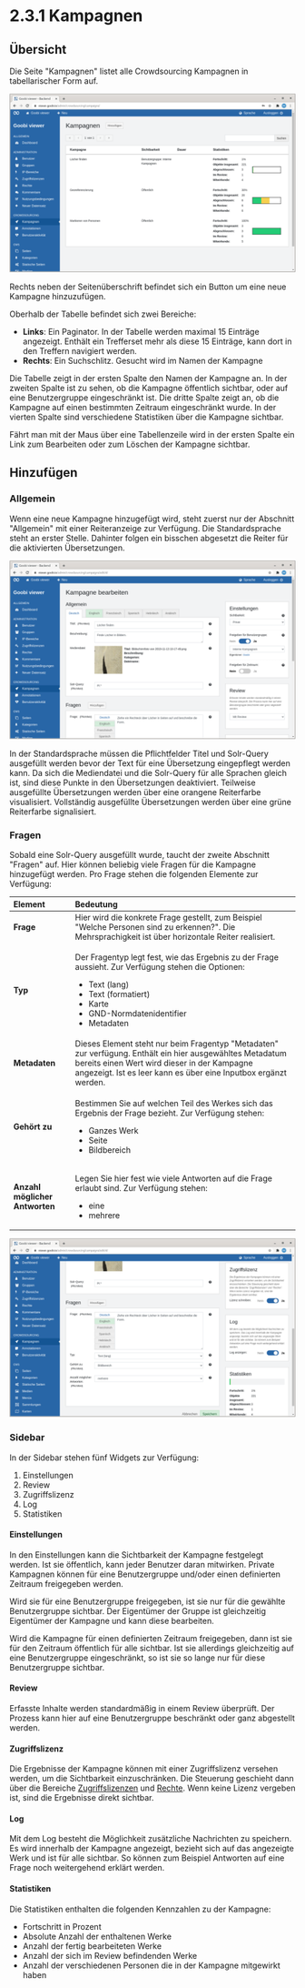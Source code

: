 # 2.3.1 Kampagnen

## Übersicht

Die Seite "Kampagnen" listet alle Crowdsourcing Kampagnen in tabellarischer Form auf. 

![&#xDC;bersicht der Crowdsourcing Kampagnen](../../../.gitbook/assets/5.3.1_de_kampagnen.png)

Rechts neben der Seitenüberschrift befindet sich ein Button um eine neue Kampagne hinzuzufügen.

Oberhalb der Tabelle befindet sich zwei Bereiche:

* **Links**: Ein Paginator. In der Tabelle werden maximal 15 Einträge angezeigt. Enthält ein Trefferset mehr als diese 15 Einträge, kann dort in den Treffern navigiert werden.
* **Rechts**: Ein Suchschlitz. Gesucht wird im Namen der Kampagne

Die Tabelle zeigt in der ersten Spalte den Namen der Kampagne an. In der zweiten Spalte ist zu sehen, ob die Kampagne öffentlich sichtbar, oder auf eine Benutzergruppe eingeschränkt ist. Die dritte Spalte zeigt an, ob die Kampagne auf einen bestimmten Zeitraum eingeschränkt wurde. In der vierten Spalte sind verschiedene Statistiken über die Kampagne sichtbar.

Fährt man mit der Maus über eine Tabellenzeile wird in der ersten Spalte ein Link zum Bearbeiten oder zum Löschen der Kampagne sichtbar.

## Hinzufügen

### Allgemein

Wenn eine neue Kampagne hinzugefügt wird, steht zuerst nur der Abschnitt "Allgemein" mit einer Reiteranzeige zur Verfügung. Die Standardsprache steht an erster Stelle. Dahinter folgen ein bisschen abgesetzt die Reiter für die aktivierten Übersetzungen. 

![Abschnitt &quot;Allgemein&quot; sowie Sidebar Widget &quot;Einstellungen&quot; und &quot;Review&quot;](../../../.gitbook/assets/5.3.1_de_bearbeiten1.png)

In der Standardsprache müssen die Pflichtfelder Titel und Solr-Query ausgefüllt werden bevor der Text für eine Übersetzung eingepflegt werden kann. Da sich die Mediendatei und die Solr-Query für alle Sprachen gleich ist, sind diese Punkte in den Übersetzungen deaktiviert. Teilweise ausgefüllte Übersetzungen werden über eine orangene Reiterfarbe visualisiert. Vollständig ausgefüllte Übersetzungen werden über eine grüne Reiterfarbe signalisiert. 

### Fragen

Sobald eine Solr-Query ausgefüllt wurde, taucht der zweite Abschnitt "Fragen" auf. Hier können beliebig viele Fragen für die Kampagne hinzugefügt werden. Pro Frage stehen die folgenden Elemente zur Verfügung:

<table>
  <thead>
    <tr>
      <th style="text-align:left">Element</th>
      <th style="text-align:left">Bedeutung</th>
    </tr>
  </thead>
  <tbody>
    <tr>
      <td style="text-align:left"><b>Frage</b>
      </td>
      <td style="text-align:left">Hier wird die konkrete Frage gestellt, zum Beispiel &quot;Welche Personen
        sind zu erkennen?&quot;. Die Mehrsprachigkeit ist &#xFC;ber horizontale
        Reiter realisiert.</td>
    </tr>
    <tr>
      <td style="text-align:left"><b>Typ</b>
      </td>
      <td style="text-align:left">
        <p>Der Fragentyp legt fest, wie das Ergebnis zu der Frage aussieht. Zur Verf&#xFC;gung
          stehen die Optionen:</p>
        <ul>
          <li>Text (lang)</li>
          <li>Text (formatiert)</li>
          <li>Karte</li>
          <li>GND-Normdatenidentifier</li>
          <li>Metadaten</li>
        </ul>
      </td>
    </tr>
    <tr>
      <td style="text-align:left"><b>Metadaten</b>
      </td>
      <td style="text-align:left">Dieses Element steht nur beim Fragentyp &quot;Metadaten&quot; zur verf&#xFC;gung.
        Enth&#xE4;lt ein hier ausgew&#xE4;hltes Metadatum bereits einen Wert wird
        dieser in der Kampagne angezeigt. Ist es leer kann es &#xFC;ber eine Inputbox
        erg&#xE4;nzt werden.</td>
    </tr>
    <tr>
      <td style="text-align:left"><b>Geh&#xF6;rt zu</b>
      </td>
      <td style="text-align:left">
        <p>Bestimmen Sie auf welchen Teil des Werkes sich das Ergebnis der Frage
          bezieht. Zur Verf&#xFC;gung stehen:</p>
        <ul>
          <li>Ganzes Werk</li>
          <li>Seite</li>
          <li>Bildbereich</li>
        </ul>
      </td>
    </tr>
    <tr>
      <td style="text-align:left"><b>Anzahl m&#xF6;glicher Antworten</b>
      </td>
      <td style="text-align:left">
        <p>Legen Sie hier fest wie viele Antworten auf die Frage erlaubt sind. Zur
          Verf&#xFC;gung stehen:</p>
        <ul>
          <li>eine</li>
          <li>mehrere</li>
        </ul>
      </td>
    </tr>
  </tbody>
</table>

![Abschnitt &quot;Fragen&quot; sowie Sidebar Widgets &quot;Zugriffslizenz&quot;, &quot;Log&quot; und &quot;Statistiken&quot;](../../../.gitbook/assets/5.3.1_de_bearbeiten2.png)

### Sidebar

In der Sidebar stehen fünf Widgets zur Verfügung:

1. Einstellungen
2. Review
3. Zugriffslizenz
4. Log
5. Statistiken

#### Einstellungen

In den Einstellungen kann die Sichtbarkeit der Kampagne festgelegt werden. Ist sie öffentlich, kann jeder Benutzer daran mitwirken. Private Kampagnen können für eine Benutzergruppe und/oder einen definierten Zeitraum freigegeben werden. 

Wird sie für eine Benutzergruppe freigegeben, ist sie nur für die gewählte Benutzergruppe sichtbar. Der Eigentümer der Gruppe ist gleichzeitig Eigentümer der Kampagne und kann diese bearbeiten.

Wird die Kampagne für einen definierten Zeitraum freigegeben, dann ist sie für den Zeitraum öffentlich für alle sichtbar. Ist sie allerdings gleichzeitig auf eine Benutzergruppe eingeschränkt, so ist sie so lange nur für diese Benutzergruppe sichtbar.

#### Review

Erfasste Inhalte werden standardmäßig in einem Review überprüft. Der Prozess kann hier auf eine Benutzergruppe beschränkt oder ganz abgestellt werden.

#### Zugriffslizenz

Die Ergebnisse der Kampagne können mit einer Zugriffslizenz versehen werden, um die Sichtbarkeit einzuschränken. Die Steuerung geschieht dann über die Bereiche [Zugriffslizenzen](../2/4.md) und [Rechte](../2/5.md). Wenn keine Lizenz vergeben ist, sind die Ergebnisse direkt sichtbar.

#### Log

Mit dem Log besteht die Möglichkeit zusätzliche Nachrichten zu speichern. Es wird innerhalb der Kampagne angezeigt, bezieht sich auf das angezeigte Werk und ist für alle sichtbar. So können zum Beispiel Antworten auf eine Frage noch weitergehend erklärt werden.

#### Statistiken

Die Statistiken enthalten die folgenden Kennzahlen zu der Kampagne:

* Fortschritt in Prozent
* Absolute Anzahl der enthaltenen Werke
* Anzahl der fertig bearbeiteten Werke
* Anzahl der sich im Review befindenden Werke
* Anzahl der verschiedenen Personen die in der Kampagne mitgewirkt haben

